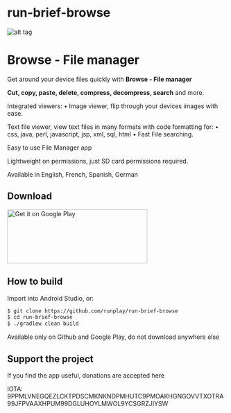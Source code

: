 # run-brief-browse
![alt tag](https://lh3.googleusercontent.com/LAmIUPzNi_MRnw9OB3f4ZJQexSipREB981Hq89fWg6fObgGl7rkhdw9SRYEhjNzPiUH1=w300-rw "Browse - File Manager Logo")

<h1>Browse - File manager</h1>

Get around your device files quickly with <b>Browse - File manager</b>

<b>Cut, copy, paste, delete, compress, decompress, search</b> and more.

Integrated viewers:
&bull; Image viewer, flip through your devices images with ease.

Text file viewer, view text files in many formats with code formatting for:
&bull; css, java, perl, javascript, jsp, xml, sql, html
&bull; Fast File searching.

Easy to use File Manager app

Lightweight on permissions, just SD card permissions required.

Available in English, French, Spanish, German

<h2>Download</h2>

<a href='https://play.google.com/store/apps/details?id=run.brief.browse'><img alt='Get it on Google Play' src='https://play.google.com/intl/en_us/badges/images/generic/en_badge_web_generic.png' width="323" height="125"/></a></a>

<h2>How to build</h2>

Import into Android Studio, or:<br/>
```bash
$ git clone https://github.com/runplay/run-brief-browse
$ cd run-brief-browse
$ ./gradlew clean build
```

Available only on Github and Google Play, do not download anywhere else


<h2>Support the project</h2>
If you find the app useful, donations are accepted here

IOTA: 9PPMLVNEGQEZLCKTPDSCMKNKNDPMHUTC9PMOAKHGNGOVVTXOTRA99JFPVAAXHPUM99DGLUHOYLMWOL9YCSGRZJIYSW




